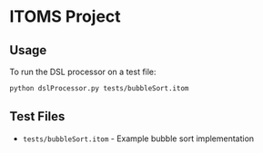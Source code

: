 # ITOMS Project

## Usage

To run the DSL processor on a test file:

```bash
python dslProcessor.py tests/bubbleSort.itom
```

## Test Files

- `tests/bubbleSort.itom` - Example bubble sort implementation